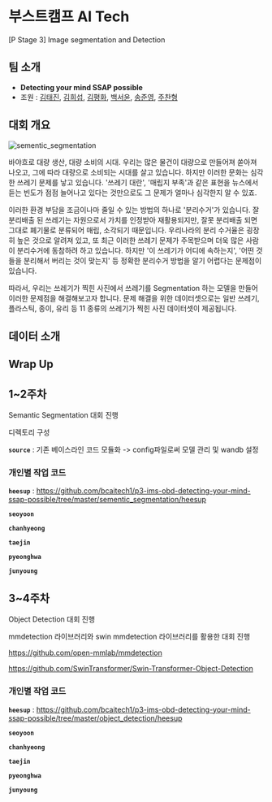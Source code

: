 # 부스트캠프 AI Tech
[P Stage 3] Image segmentation and Detection



## 팀 소개

- **Detecting your mind SSAP possible**
- 조원 : [김태진](https://github.com/ktj9279), [김희섭](https://github.com/gan-ta), [김평화](https://github.com/Ajou201421102), [백서윤](https://github.com/seoyoonbaek), [송준영](https://github.com/jy1559), [주찬형](https://github.com/joochanhyeong)


## 대회 개요
![sementic_segmentation](https://user-images.githubusercontent.com/39492330/120090670-42a2d480-c13f-11eb-97f7-4095a30fea3a.png)

바야흐로 대량 생산, 대량 소비의 시대. 우리는 많은 물건이 대량으로 만들어져 쏟아져 나오고, 그에 따라 대량으로 소비되는 시대를 살고 있습니다. 하지만 이러한 문화는 심각한 쓰레기 문제를 낳고 있습니다. '쓰레기 대란', '매립지 부족'과 같은 표현을 뉴스에서 듣는 빈도가 점점 늘어나고 있다는 것만으로도 그 문제가 얼마나 심각한지 알 수 있죠.

이러한 환경 부담을 조금이나마 줄일 수 있는 방법의 하나로 '분리수거'가 있습니다. 잘 분리배출 된 쓰레기는 자원으로서 가치를 인정받아 재활용되지만, 잘못 분리배출 되면 그대로 폐기물로 분류되어 매립, 소각되기 때문입니다. 우리나라의 분리 수거율은 굉장히 높은 것으로 알려져 있고, 또 최근 이러한 쓰레기 문제가 주목받으며 더욱 많은 사람이 분리수거에 동참하려 하고 있습니다. 하지만 '이 쓰레기가 어디에 속하는지', '어떤 것들을 분리해서 버리는 것이 맞는지' 등 정확한 분리수거 방법을 알기 어렵다는 문제점이 있습니다.

따라서, 우리는 쓰레기가 찍힌 사진에서 쓰레기를 Segmentation 하는 모델을 만들어 이러한 문제점을 해결해보고자 합니다. 문제 해결을 위한 데이터셋으로는 일반 쓰레기, 플라스틱, 종이, 유리 등 11 종류의 쓰레기가 찍힌 사진 데이터셋이 제공됩니다.

## 데이터 소개

## Wrap Up









## 1~2주차
Semantic Segmentation 대회 진행

디렉토리 구성

**`source`**  : 기존 베이스라인 코드 모듈화 -> config파일로써 모델 관리 및 wandb 설정


### 개인별 작업 코드

**`heesup`** :  https://github.com/bcaitech1/p3-ims-obd-detecting-your-mind-ssap-possible/tree/master/sementic_segmentation/heesup

**`seoyoon`** 

**`chanhyeong`** 

**`taejin`** 

**`pyeonghwa`** 

**`junyoung`** 


## 3~4주차
Object Detection 대회 진행

mmdetection 라이브러리와 swin mmdetection 라이브러리를 활용한 대회 진행

https://github.com/open-mmlab/mmdetection

https://github.com/SwinTransformer/Swin-Transformer-Object-Detection


### 개인별 작업 코드

**`heesup`** :  https://github.com/bcaitech1/p3-ims-obd-detecting-your-mind-ssap-possible/tree/master/object_detection/heesup

**`seoyoon`** 

**`chanhyeong`** 

**`taejin`** 

**`pyeonghwa`** 

**`junyoung`** 

